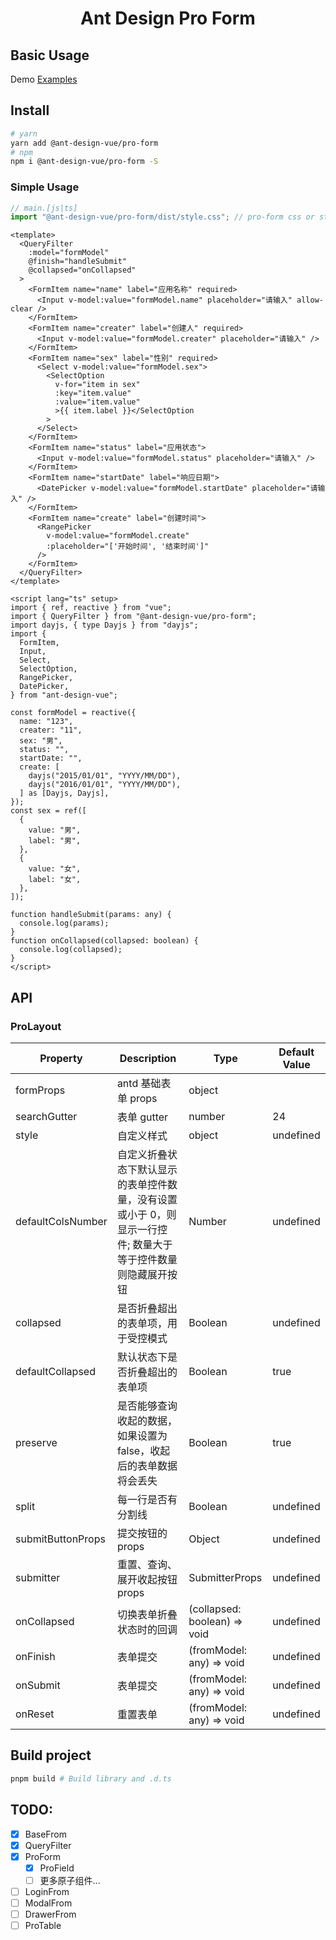 <h1 align="center">
Ant Design Pro Form
</h1>

## Basic Usage

Demo [Examples](https://github.com/vueComponent/pro-components/tree/next/packages/pro-form/examples)

## Install

```bash
# yarn
yarn add @ant-design-vue/pro-form
# npm
npm i @ant-design-vue/pro-form -S
```

### Simple Usage

```js
// main.[js|ts]
import "@ant-design-vue/pro-form/dist/style.css"; // pro-form css or style.less
```

```vue
<template>
  <QueryFilter
    :model="formModel"
    @finish="handleSubmit"
    @collapsed="onCollapsed"
  >
    <FormItem name="name" label="应用名称" required>
      <Input v-model:value="formModel.name" placeholder="请输入" allow-clear />
    </FormItem>
    <FormItem name="creater" label="创建人" required>
      <Input v-model:value="formModel.creater" placeholder="请输入" />
    </FormItem>
    <FormItem name="sex" label="性别" required>
      <Select v-model:value="formModel.sex">
        <SelectOption
          v-for="item in sex"
          :key="item.value"
          :value="item.value"
          >{{ item.label }}</SelectOption
        >
      </Select>
    </FormItem>
    <FormItem name="status" label="应用状态">
      <Input v-model:value="formModel.status" placeholder="请输入" />
    </FormItem>
    <FormItem name="startDate" label="响应日期">
      <DatePicker v-model:value="formModel.startDate" placeholder="请输入" />
    </FormItem>
    <FormItem name="create" label="创建时间">
      <RangePicker
        v-model:value="formModel.create"
        :placeholder="['开始时间', '结束时间']"
      />
    </FormItem>
  </QueryFilter>
</template>

<script lang="ts" setup>
import { ref, reactive } from "vue";
import { QueryFilter } from "@ant-design-vue/pro-form";
import dayjs, { type Dayjs } from "dayjs";
import {
  FormItem,
  Input,
  Select,
  SelectOption,
  RangePicker,
  DatePicker,
} from "ant-design-vue";

const formModel = reactive({
  name: "123",
  creater: "11",
  sex: "男",
  status: "",
  startDate: "",
  create: [
    dayjs("2015/01/01", "YYYY/MM/DD"),
    dayjs("2016/01/01", "YYYY/MM/DD"),
  ] as [Dayjs, Dayjs],
});
const sex = ref([
  {
    value: "男",
    label: "男",
  },
  {
    value: "女",
    label: "女",
  },
]);

function handleSubmit(params: any) {
  console.log(params);
}
function onCollapsed(collapsed: boolean) {
  console.log(collapsed);
}
</script>
```

## API

### ProLayout

| Property          | Description                                                                                                  | Type                         | Default Value |
| ----------------- | ------------------------------------------------------------------------------------------------------------ | ---------------------------- | ------------- |
| formProps         | antd 基础表单 props                                                                                          | object                       |               |
| searchGutter      | 表单 gutter                                                                                                  | number                       | 24            |
| style             | 自定义样式                                                                                                   | object                       | undefined     |
| defaultColsNumber | 自定义折叠状态下默认显示的表单控件数量，没有设置或小于 0，则显示一行控件; 数量大于等于控件数量则隐藏展开按钮 | Number                       | undefined     |
| collapsed         | 是否折叠超出的表单项，用于受控模式                                                                           | Boolean                      | undefined     |
| defaultCollapsed  | 默认状态下是否折叠超出的表单项                                                                               | Boolean                      | true          |
| preserve          | 是否能够查询收起的数据，如果设置为 false，收起后的表单数据将会丢失                                           | Boolean                      | true          |
| split             | 每一行是否有分割线                                                                                           | Boolean                      | undefined     |
| submitButtonProps | 提交按钮的 props                                                                                             | Object                       | undefined     |
| submitter         | 重置、查询、展开收起按钮 props                                                                               | SubmitterProps               | undefined     |
| onCollapsed       | 切换表单折叠状态时的回调                                                                                     | (collapsed: boolean) => void | undefined     |
| onFinish          | 表单提交                                                                                                     | (fromModel: any) => void     | undefined     |
| onSubmit          | 表单提交                                                                                                     | (fromModel: any) => void     | undefined     |
| onReset           | 重置表单                                                                                                     | (fromModel: any) => void     | undefined     |

## Build project

```bash
pnpm build # Build library and .d.ts
```

## TODO:

- [x] BaseFrom
- [x] QueryFilter
- [x] ProForm
  - [x] ProField
  - [ ] 更多原子组件...
- [ ] LoginFrom
- [ ] ModalFrom
- [ ] DrawerFrom
- [ ] ProTable
